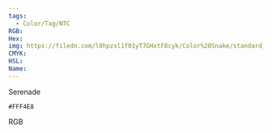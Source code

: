 ```yaml
---
tags:
  - Color/Tag/NTC
RGB:
Hex:
img: https://filedn.com/l0hpzxl1f01yT7GHxtF8cyk/Color%20Snake/standard_csv_to_svg/%23/FFF4E8.svg
CMYK:
HSL:
Name:
---
```

Serenade
```palette
#FFF4E8
```
RGB
